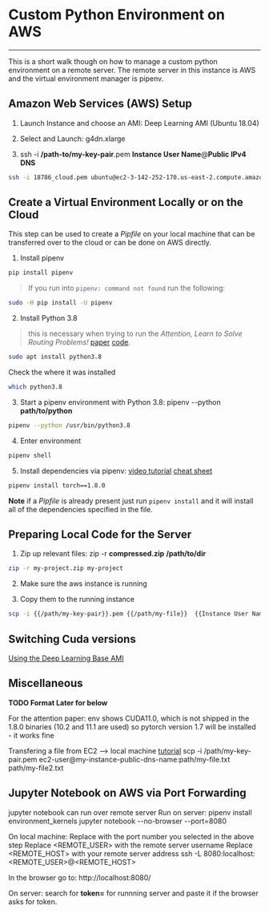# Custom Python Environment on AWS 
--------------------------------------------------------------------------

This is a short walk though  on how to manage a custom python environment on a remote server. The remote server in this instance is AWS and the virtual environment manager is pipenv. 

## Amazon Web Services (AWS) Setup 

1. Launch Instance and choose an AMI: Deep Learning AMI (Ubuntu 18.04)

 2. Select and Launch: g4dn.xlarge

 3. ssh -i **/path-to/my-key-pair**.pem **Instance User Name**@**Public IPv4 DNS**
 ```bash
 ssh -i 18786_cloud.pem ubuntu@ec2-3-142-252-170.us-east-2.compute.amazonaws.com
 ```

## Create a Virtual Environment Locally or on the Cloud

This step can be used to create a *Pipfile* on your local machine that can be transferred over to the cloud or can be done on AWS directly. 

1. Install pipenv 
```bash
pip install pipenv 
```
> If you run into `pipenv: command not found` run the following:  
```bash
sudo -H pip install -U pipenv
```

2. Install Python 3.8 
> this is necessary when trying to run the *Attention, Learn to Solve Routing Problems!* [paper](https://arxiv.org/pdf/1803.08475.pdf) [code](https://github.com/wouterkool/attention-learn-to-route). 
```bash
sudo apt install python3.8
```
Check the where it was installed
```bash
which python3.8
```

3. Start a pipenv environment with Python 3.8: pipenv --python **path/to/python**
```bash
pipenv --python /usr/bin/python3.8
```

4. Enter environment
```bash
pipenv shell
```

5. Install dependencies via pipenv: [video tutorial](https://www.youtube.com/watch?v=6Qmnh5C4Pmo) [cheat sheet](https://gist.github.com/bradtraversy/c70a93d6536ed63786c434707b898d55)
```bash
pipenv install torch==1.8.0
```
**Note** if a *Pipfile* is already present just run `pipenv install` and it will install all of the dependencies specified in the file.
	
## Preparing Local Code for the Server 

1.  Zip up relevant files: zip -r **compressed.zip** **/path/to/dir**
```bash
zip -r my-project.zip my-project
``` 
2. Make sure the aws instance is running 

3. Copy them to  the running instance
 ```bash
scp -i {{/path/my-key-pair}}.pem {{/path/my-file}}  {{Instance User Name}}@{{Public IPv4 DNS}}:{{path/}}
```




## Switching Cuda versions
[Using the Deep Learning Base AMI](https://docs.aws.amazon.com/dlami/latest/devguide/tutorial-base.html)

## Miscellaneous 
**TODO Format Later for below**

For the attention paper: 
 env shows CUDA11.0, which is not shipped in the 1.8.0 binaries (10.2 and 11.1 are used)
 so pytorch version 1.7 will be installed - it works fine 
 
Transfering a file from EC2 --> local machine [tutorial](https://docs.aws.amazon.com/AWSEC2/latest/UserGuide/AccessingInstancesLinux.html)
scp -i /path/my-key-pair.pem ec2-user@my-instance-public-dns-name:path/my-file.txt path/my-file2.txt
 
 ## Jupyter Notebook on AWS via Port Forwarding 
 
jupyter notebook can run over remote server
Run on server:
pipenv install environment_kernels
jupyter notebook --no-browser --port=8080

On local machine:
Replace <PORT> with the port number you selected in the above step
Replace <REMOTE_USER> with the remote server username
Replace <REMOTE_HOST> with your remote server address
ssh -L 8080:localhost:<PORT> <REMOTE_USER>@<REMOTE_HOST>

In the browser go to:
http://localhost:8080/

On server:
search for **token=** for runnning server and paste it if the browser asks for token. 


